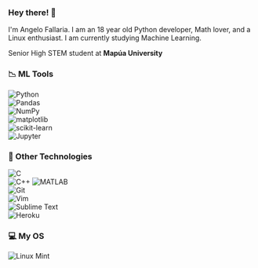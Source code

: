 ### Hey there! 👋
I'm Angelo Fallaria. I am an 18 year old Python developer, Math lover, and a Linux enthusiast. I am currently studying Machine Learning.

Senior High STEM student at **Mapúa University**

### 📉 ML Tools
![Python](https://img.shields.io/badge/python-%233776AB.svg?style=for-the-badge&logo=python&logoColor=white)
<br>
![Pandas](https://img.shields.io/badge/pandas-%23150458.svg?style=for-the-badge&logo=pandas&logoColor=white)
<br>
![NumPy](https://img.shields.io/badge/numpy-%23013243.svg?style=for-the-badge&logo=numpy&logoColor=white)
<br>
![matplotlib](https://img.shields.io/badge/matplotlib-%23323330.svg?style=for-the-badge&logo=python&logoColor=%23187bb4)
<br>
![scikit-learn](https://img.shields.io/badge/scikit--learn-%23e27d08.svg?style=for-the-badge&logo=scikit-learn&logoColor=white)
<br>
![Jupyter](https://img.shields.io/badge/-jupyter%20notebook-%23323330.svg?style=for-the-badge&logo=jupyter&logoColor=%23f37626)

### 🔧 Other Technologies
![C](https://img.shields.io/badge/c-%2300599C.svg?style=for-the-badge&logo=c&logoColor=white)
<br>
![C++](https://img.shields.io/badge/C%2B%2B-00599C?style=for-the-badge&logo=c%2B%2B&logoColor=white)
![MATLAB](https://img.shields.io/badge/MATLAB-%23323330.svg?style=for-the-badge&logo=none&logoColor=white)
<br>
![Git](https://img.shields.io/badge/git-%23F05033.svg?style=for-the-badge&logo=git&logoColor=white)
<br>
![Vim](https://img.shields.io/badge/Vim-%23019733.svg?style=for-the-badge&logo=vim&logoColor=white)
<br>
![Sublime Text](https://img.shields.io/badge/sublime%20text-%23FF9800.svg?style=for-the-badge&logo=sublime-text&logoColor=white)
<br>
![Heroku](https://img.shields.io/badge/Heroku-430098?style=for-the-badge&logo=heroku&logoColor=white)


### 💻 My OS
![Linux Mint](https://img.shields.io/badge/Linux_Mint-87CF3E?style=for-the-badge&logo=linux-mint&logoColor=white)
